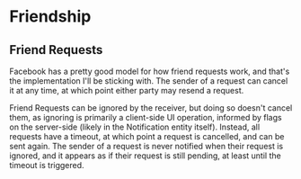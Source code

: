 # Friendship

## Friend Requests

Facebook has a pretty good model for how friend requests work, and that's the
implementation I'll be sticking with. The sender of a request can cancel it at
any time, at which point either party may resend a request.

Friend Requests can be ignored by the receiver, but doing so doesn't cancel
them, as ignoring is primarily a client-side UI operation, informed by flags on
the server-side (likely in the Notification entity itself). Instead, all
requests have a timeout, at which point a request is cancelled, and can be sent
again. The sender of a request is never notified when their request is ignored,
and it appears as if their request is still pending, at least until the timeout
is triggered.
